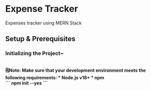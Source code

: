 # Expense Tracker
Expenses tracker using MERN Stack

## Setup & Prerequisites

### Initializing the Project~
<br>
<b>🗒️Note:  Make sure that your development environment meets the following requirements: * Node.js v18+ * npm <b>
<br>
```
npm init --yes
```
<br>
